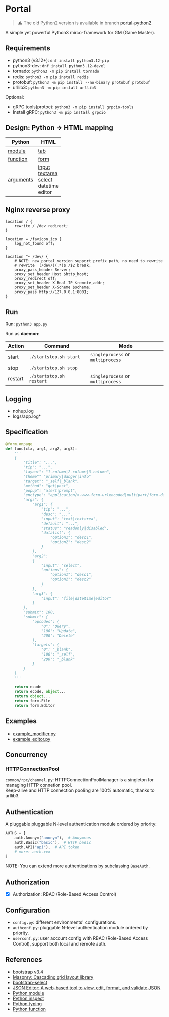 # Portal

> ⚠️ The old Python2 version is available in branch [portal-python2](https://github.com/wenchy/portal/tree/portal-python2).

A simple yet powerful Python3 mirco-framework for GM (Game Master).

## Requirements

- python3 (v3.12+): `dnf install python3.12-pip`
- python3-dev: `dnf install python3.12-devel`
- tornado: `python3 -m pip install tornado`
- redis: `python3 -m pip install redis`
- protobuf: `python3 -m pip install --no-binary protobuf protobuf`
- urllib3: `python3 -m pip install urllib3`

Optional:
- gRPC tools(protoc): `python3 -m pip install grpcio-tools`
- Install gRPC: `python3 -m pip install grpcio`


## Design: Python -> HTML mapping

| Python                                                                                      | HTML                                                                                                                                                                                                                                                                   |
| ------------------------------------------------------------------------------------------- | ---------------------------------------------------------------------------------------------------------------------------------------------------------------------------------------------------------------------------------------------------------------------- |
| [module](https://docs.python.org/3/tutorial/modules.html)                                   | [tab](https://getbootstrap.com/docs/3.4/components/#nav-tabs)                                                                                                                                                                                                          |
| [function](https://docs.python.org/3/tutorial/controlflow.html#defining-functions)          | [form](https://developer.mozilla.org/en-US/docs/Web/HTML/Element/form)                                                                                                                                                                                                 |
| [arguments](https://docs.python.org/3/tutorial/controlflow.html#more-on-defining-functions) | [input](https://developer.mozilla.org/en-US/docs/Web/HTML/Element/input) <br> [textarea](https://developer.mozilla.org/en-US/docs/Web/HTML/Element/textarea) <br> [select](https://developer.mozilla.org/en-US/docs/Web/HTML/Element/select) <br> datetime <br> editor |

## Nginx reverse proxy

```nginx
location / {
    rewrite / /dev redirect;
}

location = /favicon.ico {
    log_not_found off;
}

location ^~ /dev/ {
    # NOTE: new portal version support prefix path, no need to rewrite
    # rewrite  (/dev/)(.*)$ /$2 break;
    proxy_pass_header Server;
    proxy_set_header Host $http_host;
    proxy_redirect off;
    proxy_set_header X-Real-IP $remote_addr;
    proxy_set_header X-Scheme $scheme;
    proxy_pass http://127.0.0.1:8001;
}
```

## Run

Run: `python3 app.py`

Run as **daemon**:

| Action  | Command                  | Mode                              |
| ------- | ------------------------ | --------------------------------- |
| start   | `./startstop.sh start`   | `singleprocess` or `multiprocess` |
| stop    | `./startstop.sh stop`    |                                   |
| restart | `./startstop.sh restart` | `singleprocess` or `multiprocess` |

## Logging

- nohup.log
- logs/app.log*
 

## Specification

```python
@form.onpage
def func(ctx, arg1, arg2, arg3):
    '''
    {
        "title": "...",
        "tip": "...",
        "layout": "1-column|2-column|3-column",
        "theme"" "primary|danger|info"
        "target": "_self|_blank",
        "method": "get|post",
        "popup": "alert|prompt",
        "enctype": "application/x-www-form-urlencoded|multipart/form-data",
        "args": {
            "arg1": {
                "tip": "...",
                "desc": "...",
                "input": "text|textarea",
                "default": "...",
                "status": "readonly|disabled",
                "datalist": {
                    "option1": "desc1",
                    "option2": "desc2"
                }
            },
            "arg2":
            {
                "input": "select",
                "options": {
                    "option1": "desc1",
                    "option2": "desc2"
                }
            },
            "arg3": {
                "input": "file|datetime|editor"
            }
        },
        "submit": 100,
        "submit": {
            "opcodes": {
                "0": "Query",
                "100": "Update",
                "200": "Delete"
            },
            "targets": {
                "0": "_blank",
                "100": "_self",
                "200": "_blank"
            }
        }
    }
    '''

    return ecode
    return ecode, object...
    return object...
    return form.File
    return form.Editor
```

## Examples

- [example_modifier.py](controller/index/example_modifier.py)
- [example_editor.py](controller/index/example_editor.py)


## Concurrency

### HTTPConnectionPool

`common/rpc/channel.py`: HTTPConnectionPoolManager is a singleton for managing HTTP connetion pool.  
Keep-alive and HTTP connection pooling are 100% automatic, thanks to urllib3.

## Authentication

A pluggable pluggable N-level authentication module ordered by priority:
```python
AUTHS = [
    auth.Anonym("anonym"),  # Anoymous
    auth.Basic("basic"),  # HTTP basic
    auth.API("api"),  # API token
    # more: auth.xxx
]
```

NOTE: You can extend more authentications by subclassing `BaseAuth`.

## Authorization

- [x] Authorization: RBAC (Role-Based Access Control)

## Configuration

- `config.py`: different environments' configurations.
- `authconf.py`: pluggable N-level authentication module ordered by priority.
- `userconf.py`: user account config with RBAC (Role-Based Access Control), support both local and remote auth.

## References

- [bootstrap v3.4](https://getbootstrap.com/docs/3.4/)
- [Masonry: Cascading grid layout library](https://masonry.desandro.com/)
- [bootstrap-select](https://developer.snapappointments.com/bootstrap-select/)
- [JSON Editor: A web-based tool to view, edit, format, and validate JSON](https://github.com/josdejong/jsoneditor)
- [Python module](https://docs.python.org/3/tutorial/modules.html)
- [Python inspect](https://docs.python.org/3/library/inspect.html)
- [Python typing](https://docs.python.org/3/library/typing.html)
- [Python function](https://docs.python.org/3/tutorial/controlflow.html#defining-functions)
